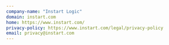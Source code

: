 ```yaml
---
company-name: "Instart Logic"
domain: instart.com
home: https://www.instart.com/
privacy-policy: https://www.instart.com/legal/privacy-policy
email: privacy@instart.com
---
```




